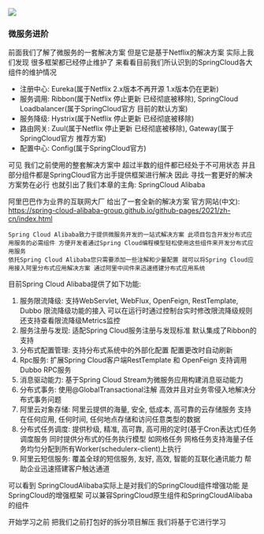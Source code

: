 <img src="https://fast.itbaima.net/2023/03/06/V1dFqQMR7T2GzSJ.png"/>

### 微服务进阶
前面我们了解了微服务的一套解决方案 但是它是基于Netflix的解决方案 实际上我们发现 很多框架都已经停止维护了 来看看目前我们所认识到的SpringCloud各大组件的维护情况
- 注册中心: Eureka(属于Netflix 2.x版本不再开源 1.x版本仍在更新)
- 服务调用: Ribbon(属于Netflix 停止更新 已经彻底被移除), SpringCloud Loadbalancer(属于SpringCloud官方 目前的默认方案)
- 服务降级: Hystrix(属于Netflix 停止更新 已经彻底被移除)
- 路由网关: Zuul(属于Netflix 停止更新 已经彻底被移除), Gateway(属于SpringCloud官方 推荐方案)
- 配置中心: Config(属于SpringCloud官方)

可见 我们之前使用的整套解决方案中 超过半数的组件都已经处于不可用状态 并且部分组件都是SpringCloud官方出手提供框架进行解决
因此 寻找一套更好的解决方案势在必行 也就引出了我们本章的主角: SpringCloud Alibaba

阿里巴巴作为业界的互联网大厂 给出了一套全新的解决方案 官方网站(中文): https://spring-cloud-alibaba-group.github.io/github-pages/2021/zh-cn/index.html

    Spring Cloud Alibaba致力于提供微服务开发的一站式解决方案 此项目包含开发分布式应用服务的必需组件 方便开发者通过Spring Cloud编程模型轻松使用这些组件来开发分布式应用服务
    依托Spring Cloud Alibaba您只需要添加一些注解和少量配置 就可以将Spring Cloud应用接入阿里分布式应用解决方案 通过阿里中间件来迅速搭建分布式应用系统

目前Spring Cloud Alibaba提供了如下功能:
1. 服务限流降级: 支持WebServlet, WebFlux, OpenFeign, RestTemplate, Dubbo 限流降级功能的接入 可以在运行时通过控制台实时修改限流降级规则 还支持查看限流降级Metrics监控
2. 服务注册与发现: 适配Spring Cloud服务注册与发现标准 默认集成了Ribbon的支持
3. 分布式配置管理: 支持分布式系统中的外部化配置 配置更改时自动刷新
4. Rpc服务: 扩展Spring Cloud客户端RestTemplate 和 OpenFeign 支持调用Dubbo RPC服务
5. 消息驱动能力: 基于Spring Cloud Stream为微服务应用构建消息驱动能力
6. 分布式事务: 使用@GlobalTransactional注解 高效并且对业务零侵入地解决分布式事务问题
7. 阿里云对象存储: 阿里云提供的海量, 安全, 低成本, 高可靠的云存储服务 支持在任何应用, 任何时间, 任何地点存储和访问任意类型的数据
8. 分布式任务调度: 提供秒级, 精准, 高可靠, 高可用的定时(基于Cron表达式)任务调度服务 同时提供分布式的任务执行模型 如网格任务 网格任务支持海量子任务均匀分配到所有Worker(schedulerx-client)上执行
9. 阿里云短信服务: 覆盖全球的短信服务, 友好, 高效, 智能的互联化通讯能力 帮助企业迅速搭建客户触达通道

可以看到 SpringCloudAlibaba实际上是对我们的SpringCloud组件增强功能 是SpringCloud的增强框架 可以兼容SpringCloud原生组件和SpringCloudAlibaba的组件

开始学习之前 把我们之前打包好的拆分项目解压 我们将基于它进行学习